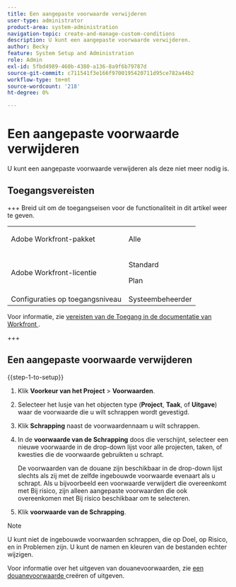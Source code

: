 ```yaml
---
title: Een aangepaste voorwaarde verwijderen
user-type: administrator
product-area: system-administration
navigation-topic: create-and-manage-custom-conditions
description: U kunt een aangepaste voorwaarde verwijderen.
author: Becky
feature: System Setup and Administration
role: Admin
exl-id: 5fbd4989-460b-4380-a136-8a9f6b79787d
source-git-commit: c711541f3e166f9700195420711d95ce782a44b2
workflow-type: tm+mt
source-wordcount: '218'
ht-degree: 0%

---
```


# Een aangepaste voorwaarde verwijderen

U kunt een aangepaste voorwaarde verwijderen als deze niet meer nodig is.

## Toegangsvereisten

+++ Breid uit om de toegangseisen voor de functionaliteit in dit artikel weer te geven.

<table style="table-layout:auto"> 
 <col> 
 <col> 
 <tbody> 
  <tr> 
   <td>Adobe Workfront-pakket</td> 
   <td><p>Alle</p></td> 
  </tr> 
  <tr> 
   <td>Adobe Workfront-licentie</td> 
   <td><p>Standard</p>
       <p>Plan</p></td>
  </tr> 
  <tr> 
   <td>Configuraties op toegangsniveau</td> 
   <td>Systeembeheerder</td> 
  </tr> 
 </tbody> 
</table>

Voor informatie, zie [ vereisten van de Toegang in de documentatie van Workfront ](/help/quicksilver/administration-and-setup/add-users/access-levels-and-object-permissions/access-level-requirements-in-documentation.md).

+++

## Een aangepaste voorwaarde verwijderen

{{step-1-to-setup}}

1. Klik **Voorkeur van het Project** > **Voorwaarden**.

1. Selecteer het lusje van het objecten type (**Project**, **Taak**, of **Uitgave**) waar de voorwaarde die u wilt schrappen wordt gevestigd.

1. Klik **Schrapping** naast de voorwaardennaam u wilt schrappen.
1. In de **voorwaarde van de Schrapping** doos die verschijnt, selecteer een nieuwe voorwaarde in de drop-down lijst voor alle projecten, taken, of kwesties die de voorwaarde gebruikten u schrapt.

   De voorwaarden van de douane zijn beschikbaar in de drop-down lijst slechts als zij met de zelfde ingebouwde voorwaarde evenaart als u schrapt. Als u bijvoorbeeld een voorwaarde verwijdert die overeenkomt met Bij risico, zijn alleen aangepaste voorwaarden die ook overeenkomen met Bij risico beschikbaar om te selecteren.

1. Klik **voorwaarde van de Schrapping**.

>[!NOTE]
>
>U kunt niet de ingebouwde voorwaarden schrappen, die op Doel, op Risico, en in Problemen zijn. U kunt de namen en kleuren van de bestanden echter wijzigen.
>
>Voor informatie over het uitgeven van douanevoorwaarden, zie [ een douanevoorwaarde ](/help/quicksilver/administration-and-setup/customize-workfront/create-manage-custom-conditions/create-edit-custom-conditions.md) creëren of uitgeven.
